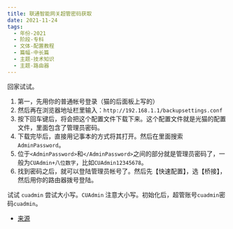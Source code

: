 ```yaml
---
title: 联通智能网关超管密码获取
date: 2021-11-24
tags:
  - 年份-2021
  - 阶段-专科
  - 文体-配置教程
  - 篇幅-中长篇
  - 主题-技术知识
  - 主题-路由器
---
```


回家试试。

1. 第一，先用你的普通帐号登录（猫的后面板上写的）
2. 然后再在浏览器地址栏里输入：`http://192.168.1.1/backupsettings.conf`
3. 按下回车键后，将会把这个配置文件下载下来。这个配置文件就是光猫的配置文件，里面包含了管理员密码。
4. 下载完毕后，直接用记事本的方式将其打开。然后在里面搜索`AdminPassword`。
5. 位于`<AdminPassword>`和`</AdminPassword>`之间的部分就是管理员密码了，一般为`CUAdmin+八位数字`，比如`CUAdmin12345678`。
6. 找到密码之后，就可以登陆管理员帐号了。然后先【快速配置】，选【桥接】，然后用你的路由器拨号登陆。

试试 `cuadmin` 尝试大小写。`CUAdmin` 注意大小写。初始化后，超管账号`cuadmin`密码`cuadmin`。

- [来源](https://tieba.baidu.com/p/5937332494?pn=1)
